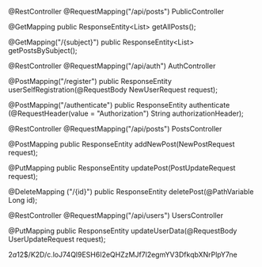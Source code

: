 @RestController
@RequestMapping("/api/posts")
PublicController

@GetMapping
public ResponseEntity<List<PostResponse>> getAllPosts();

@GetMapping("/{subject}")
public ResponseEntity<List<PostResponse>> getPostsBySubject();

@RestController
@RequestMapping("/api/auth")
AuthController

@PostMapping("/register")
public ResponseEntity<UserRegistrationResponse>  userSelfRegistration(@RequestBody NewUserRequest request);

@PostMapping("/authenticate")
public ResponseEntity<LoginResponse> authenticate (@RequestHeader(value = "Authorization") String authorizationHeader);


@RestController
@RequestMapping("/api/posts")
PostsController

@PostMapping
public ResponseEntity<PostResponse> addNewPost(NewPostRequest request);

@PutMapping
public ResponseEntity<PostResponse> updatePost(PostUpdateRequest request);

@DeleteMapping ("/{id}")
public ResponseEntity<DeleteResponse> deletePost(@PathVariable Long id);

@RestController
@RequestMapping("/api/users")
UsersController

@PutMapping
public ResponseEntity<UserDataResponse> updateUserData(@RequestBody UserUpdateRequest request);

$2a$12$/K2D/c.loJ74Ql9ESH6I2eQHZzMJf7l2egmYV3DfkqbXNrPlpY7ne